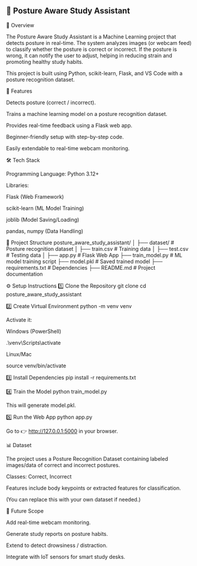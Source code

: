 ## 📘 Posture Aware Study Assistant

📌 Overview

The Posture Aware Study Assistant is a Machine Learning project that detects posture in real-time. The system analyzes images (or webcam feed) to classify whether the posture is correct or incorrect. If the posture is wrong, it can notify the user to adjust, helping in reducing strain and promoting healthy study habits.

This project is built using Python, scikit-learn, Flask, and VS Code with a posture recognition dataset.

🚀 Features

Detects posture (correct / incorrect).

Trains a machine learning model on a posture recognition dataset.

Provides real-time feedback using a Flask web app.

Beginner-friendly setup with step-by-step code.

Easily extendable to real-time webcam monitoring.

🛠️ Tech Stack

Programming Language: Python 3.12+

Libraries:

Flask (Web Framework)

scikit-learn (ML Model Training)

joblib (Model Saving/Loading)

pandas, numpy (Data Handling)

📂 Project Structure
posture_aware_study_assistant/
│
├── dataset/                     # Posture recognition dataset
│   ├── train.csv                # Training data
│   ├── test.csv                 # Testing data
│
├── app.py                       # Flask Web App
├── train_model.py               # ML model training script
├── model.pkl                    # Saved trained model
├── requirements.txt             # Dependencies
├── README.md                    # Project documentation

⚙️ Setup Instructions
1️⃣ Clone the Repository
git clone <your-repo-link>
cd posture_aware_study_assistant

2️⃣ Create Virtual Environment
python -m venv venv


Activate it:

Windows (PowerShell)

.\venv\Scripts\activate


Linux/Mac

source venv/bin/activate

3️⃣ Install Dependencies
pip install -r requirements.txt

4️⃣ Train the Model
python train_model.py


This will generate model.pkl.

5️⃣ Run the Web App
python app.py


Go to 👉 http://127.0.0.1:5000
 in your browser.

📊 Dataset

The project uses a Posture Recognition Dataset containing labeled images/data of correct and incorrect postures.

Classes: Correct, Incorrect

Features include body keypoints or extracted features for classification.

(You can replace this with your own dataset if needed.)

🔮 Future Scope

Add real-time webcam monitoring.

Generate study reports on posture habits.

Extend to detect drowsiness / distraction.

Integrate with IoT sensors for smart study desks.
